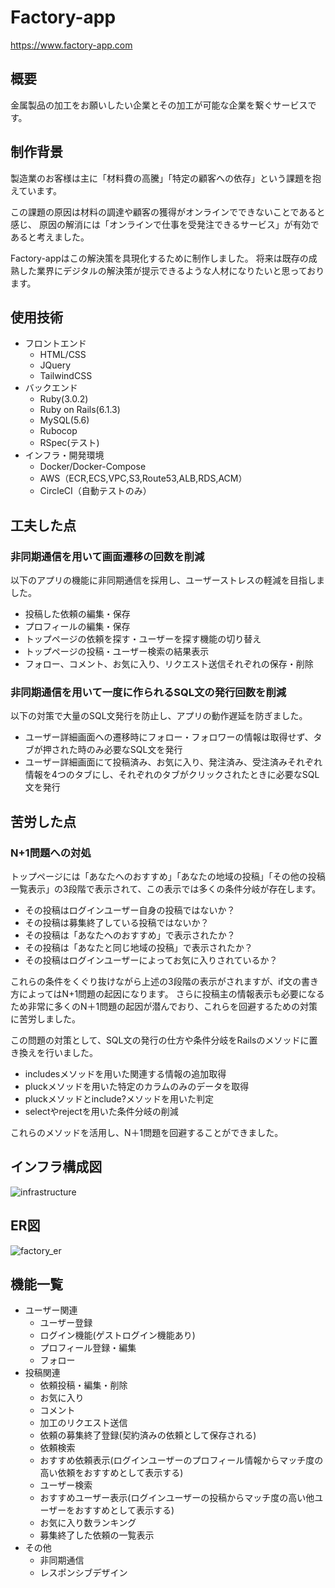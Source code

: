 # Factory-app
https://www.factory-app.com
## 概要
金属製品の加工をお願いしたい企業とその加工が可能な企業を繋ぐサービスです。
## 制作背景
製造業のお客様は主に「材料費の高騰」「特定の顧客への依存」という課題を抱えています。

この課題の原因は材料の調達や顧客の獲得がオンラインでできないことであると感じ、
原因の解消には「オンラインで仕事を受発注できるサービス」が有効であると考えました。

Factory-appはこの解決策を具現化するために制作しました。
将来は既存の成熟した業界にデジタルの解決策が提示できるような人材になりたいと思っております。
## 使用技術
- フロントエンド
  - HTML/CSS
  - JQuery
  - TailwindCSS
- バックエンド
  - Ruby(3.0.2)
  - Ruby on Rails(6.1.3)
  - MySQL(5.6)
  - Rubocop
  - RSpec(テスト)
- インフラ・開発環境
  - Docker/Docker-Compose
  - AWS（ECR,ECS,VPC,S3,Route53,ALB,RDS,ACM）
  - CircleCI（自動テストのみ）
## 工夫した点
### 非同期通信を用いて画面遷移の回数を削減
以下のアプリの機能に非同期通信を採用し、ユーザーストレスの軽減を目指しました。
- 投稿した依頼の編集・保存
- プロフィールの編集・保存
- トップページの依頼を探す・ユーザーを探す機能の切り替え
- トップページの投稿・ユーザー検索の結果表示
- フォロー、コメント、お気に入り、リクエスト送信それぞれの保存・削除

### 非同期通信を用いて一度に作られるSQL文の発行回数を削減
以下の対策で大量のSQL文発行を防止し、アプリの動作遅延を防ぎました。
- ユーザー詳細画面への遷移時にフォロー・フォロワーの情報は取得せず、タブが押された時のみ必要なSQL文を発行
- ユーザー詳細画面にて投稿済み、お気に入り、発注済み、受注済みそれぞれ情報を4つのタブにし、それぞれのタブがクリックされたときに必要なSQL文を発行

## 苦労した点
### N+1問題への対処
トップページには「あなたへのおすすめ」「あなたの地域の投稿」「その他の投稿一覧表示」の3段階で表示されて、この表示では多くの条件分岐が存在します。 
- その投稿はログインユーザー自身の投稿ではないか？
- その投稿は募集終了している投稿ではないか？
- その投稿は「あなたへのおすすめ」で表示されたか？
- その投稿は「あなたと同じ地域の投稿」で表示されたか？
- その投稿はログインユーザーによってお気に入りされているか？

これらの条件をくぐり抜けながら上述の3段階の表示がされますが、if文の書き方によってはN+1問題の起因になります。
さらに投稿主の情報表示も必要になるため非常に多くのN＋1問題の起因が潜んでおり、これらを回避するための対策に苦労しました。

この問題の対策として、SQL文の発行の仕方や条件分岐をRailsのメソッドに置き換えを行いました。
- includesメソッドを用いた関連する情報の追加取得
- pluckメソッドを用いた特定のカラムのみのデータを取得
- pluckメソッドとinclude?メソッドを用いた判定
- selectやrejectを用いた条件分岐の削減

これらのメソッドを活用し、N＋1問題を回避することができました。

## インフラ構成図
![infrastructure](https://user-images.githubusercontent.com/87586109/140628191-9540a03a-67f3-4472-bd12-fa15bdf0714b.png)
## ER図
![factory_er](https://user-images.githubusercontent.com/87586109/140602645-d39f045d-f4f6-415e-86ce-c692a2e8ceb5.png)
## 機能一覧
- ユーザー関連
  - ユーザー登録
  - ログイン機能(ゲストログイン機能あり)
  - プロフィール登録・編集
  - フォロー
- 投稿関連
  - 依頼投稿・編集・削除
  - お気に入り
  - コメント
  - 加工のリクエスト送信
  - 依頼の募集終了登録(契約済みの依頼として保存される)
  - 依頼検索
  - おすすめ依頼表示(ログインユーザーのプロフィール情報からマッチ度の高い依頼をおすすめとして表示する)
  - ユーザー検索
  - おすすめユーザー表示(ログインユーザーの投稿からマッチ度の高い他ユーザーをおすすめとして表示する)
  - お気に入り数ランキング
  - 募集終了した依頼の一覧表示
- その他
  - 非同期通信
  - レスポンシブデザイン
